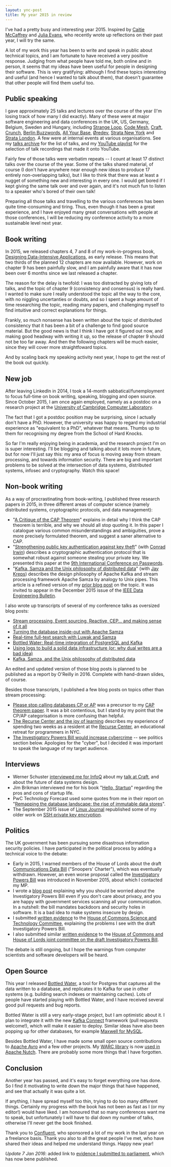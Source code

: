 ```yaml
---
layout: ync-post
title: My year 2015 in review
---
```


I've had a pretty busy and interesting year 2015. Inspired by
[Caitie McCaffrey](http://caitiem.com/2015/12/26/2015-a-year-in-review/) and
[Julia Evans](http://jvns.ca/blog/2015/12/26/2015-year-in-review/),
who recently wrote up reflections on their past year, I will try the same.

A lot of my work this year has been to write and speak in public about technical topics, and I am
fortunate to have received a very positive response. Judging from what people have told me, both
online and in person, it seems that my ideas have been useful for people in designing their
software. This is very gratifying: although I find these topics interesting and useful (and hence
I wanted to talk about them), that doesn't guarantee that other people will find them useful too.


Public speaking
---------------

I gave approximately 25 talks and lectures over the course of the year (I'm losing track of how many
I did exactly). Many of these were at major software engineering and data conferences in the UK, US,
Germany, Belgium, Sweden and Hungary, including
[Strange Loop](/2015/09/26/transactions-at-strange-loop.html),
[Code Mesh](/2015/11/04/transactions-at-code-mesh.html),
[Craft](/2015/04/24/logs-for-data-infrastructure-at-craft.html),
[Crunch](/2015/10/30/stream-processing-patterns-at-crunch.html),
[Berlin Buzzwords](/2015/06/02/change-capture-at-berlin-buzzwords.html),
[All Your Base](/2015/11/13/change-data-capture-at-all-your-base.html),
[Øredev](/2015/11/06/streams-as-team-interface-at-oredev.html),
[Strata New York](/2015/09/30/data-liberation-with-kafka-at-strata.html) and
[Strata London](/2015/05/06/data-agility-at-strata.html).  A few were at internal events at various
organisations. See my [talks archive](/talks.html) for the list of talks, and my
[YouTube playlist](https://www.youtube.com/playlist?list=PLeKd45zvjcDHJxge6VtYUAbYnvd_VNQCx) for
the selection of talk recordings that made it onto YouTube.

Fairly few of those talks were verbatim repeats -- I count at least 17 distinct talks over the
course of the year. Some of the talks shared material, of course (I don't have anywhere near enough
new ideas to produce 17 entirely non-overlapping talks), but I like to think that there was at least
a nugget of something new and interesting in every one. I would get bored if I kept giving the same
talk over and over again, and it's not much fun to listen to a speaker who's bored of their own
talk!

Preparing all those talks and travelling to the various conferences has been quite time-consuming
and tiring. Thus, even though it has been a great experience, and I have enjoyed many great
conversations with people at those conferences, I will be reducing my conference activity to a more
sustainable level next year.


Book writing
------------

In 2015, we released chapters 4, 7 and 8 of my work-in-progress book,
[Designing Data-Intensive Applications](http://dataintensive.net/), as early release. This means
that two thirds of the planned 12 chapters are now available. However, work on chapter 9 has been
painfully slow, and I am painfully aware that it has now been over 6 months since we last released
a chapter.

The reason for the delay is twofold: I was too distracted by giving lots of talks, and the topic of
chapter 9 (consistency and consensus) is really hard. I wanted to make sure I really understood the
topic all the way to the core, with no niggling uncertanties or doubts, and so I spent a huge amount
of time researching the topic, reading many papers, and challenging myself to find intuitive and
correct explanations for things.

Frankly, so much nonsense has been written about the topic of distributed consistency that it has
been a bit of a challenge to find good source material. But the good news is that I think I have got
it figured out now, and making good headway with writing it up, so the release of chapter 9 should
not be too far away. And then the following chapters will be much easier, since they will cover more
straightfoward topics.

And by scaling back my speaking activity next year, I hope to get the rest of the book out quickly.


New job
-------

After leaving LinkedIn in 2014, I took a 14-month sabbatical/funemployment to focus full-time on
book writing, speaking, blogging and open source. Since October 2015, I am once again employed,
namely as a postdoc on a research project at the
[University of Cambridge Computer Laboratory](http://www.cl.cam.ac.uk/).

The fact that I got a postdoc position may be surprising, since I actually don't have a PhD.
However, the university was happy to regard my industrial experience as "equivalent to a PhD",
whatever that means. Thumbs up to them for recognising my degree from the School of Hard Knocks.

So far I'm really enjoying being in academia, and the research project I'm on is super interesting.
I'll be blogging and talking about it lots more in future, but for now I'll just say this: my area
of focus is moving away from stream processing, and towards information security. There are big and
important problems to be solved at the intersection of data systems, distributed systems, infosec
and cryptography. Watch this space!


Non-book writing
----------------

As a way of procrastinating from book-writing, I published three research papers in 2015, in three
different areas of computer science (namely distributed systems, cryptographic protocols, and data
management):

* "[A Critique of the CAP Theorem](http://arxiv.org/abs/1509.05393)" explains in detail why I think
  the CAP theorem is terrible, and why we should all stop quoting it. In this paper I catalogue
  various common misunderstandings and ambiguities, prove a more precisely formulated theorem, and
  suggest a saner alternative to CAP.
* "[Strengthening public key authentication against key theft](/papers/mrsa-pass15.pdf)" (with
  [Conrad Irwin](http://cirw.in/)) describes a cryptographic authentication protocol that is
  somewhat robust against someone stealing your private key. We presented this paper at the
  [9th International Conference on Passwords](/2015/12/08/preventing-key-theft-at-passwords15.html).
* "[Kafka, Samza and the Unix philosophy of distributed data](/papers/kafka-debull15.pdf)" (with
  [Jay Kreps](https://twitter.com/jaykreps)) describes the design philosophy of Apache Kafka and
  stream processing framework Apache Samza by analogy to Unix pipes. This article is a refined
  version of my [prior blog post](/2015/08/05/kafka-samza-unix-philosophy-distributed-data.html)
  on the topic. It was invited to appear in the December 2015 issue of the
  [IEEE Data Engineering Bulletin](http://sites.computer.org/debull/bull_issues.html).

I also wrote up transcripts of several of my conference talks as oversized blog posts:

* [Stream processing, Event sourcing, Reactive, CEP… and making sense of it all](/2015/01/29/stream-processing-event-sourcing-reactive-cep.html)
* [Turning the database inside-out with Apache Samza](/2015/03/04/turning-the-database-inside-out.html)
* [Real-time full-text search with Luwak and Samza](/2015/04/13/real-time-full-text-search-luwak-samza.html)
* [Bottled Water: Real-time integration of PostgreSQL and Kafka](/2015/04/23/bottled-water-real-time-postgresql-kafka.html)
* [Using logs to build a solid data infrastructure (or: why dual writes are a bad idea)](/2015/05/27/logs-for-data-infrastructure.html)
* [Kafka, Samza, and the Unix philosophy of distributed data](/2015/08/05/kafka-samza-unix-philosophy-distributed-data.html)

An edited and updated version of those blog posts is planned to be published as a report by O'Reilly
in 2016. Complete with hand-drawn slides, of course.

Besides those transcripts, I published a few blog posts on topics other than stream processing:

* [Please stop calling databases CP or AP](/2015/05/11/please-stop-calling-databases-cp-or-ap.html)
  was a precursor to my [CAP theorem paper](http://arxiv.org/abs/1509.05393). It was a bit
  contentious, but I stand by my point that the CP/AP categorisation is more confusing than helpful.
* [The Recurse Center and the joy of learning](/2015/10/11/recurse-center-joy-of-learning.html)
  describes my experience of spending two weeks as a resident at the
  [Recurse Center](https://www.recurse.com/), an educational retreat for programmers in NYC.
* [The Investigatory Powers Bill would increase cybercrime](/2015/11/10/investigatory-powers-bill.html) --
  see politics section below. Apologies for the "cyber", but I decided it was important to speak the
  language of my target audience.


Interviews
----------

* Werner Schuster [interviewed me for InfoQ](http://www.infoq.com/interviews/kleppmann-data-infrastructure-logs-crdt)
  about my [talk at Craft](/2015/05/27/logs-for-data-infrastructure.html), and about the future of
  data systems design.
* Jim Brikman interviewed me for his book "[Hello, Startup](http://www.hello-startup.net/)"
  regarding the pros and cons of startup life.
* PwC Technology Forecast used some quotes from me in their report on "[Remapping the database landscape: 
  the rise of immutable data stores](http://www.pwc.com/us/en/technology-forecast/2015/remapping-database-landscape/immutable-data-stores--rise.html)".
* The September 2015 issue of [Linux Journal](http://www.linuxjournal.com/) republished some of my
  older work on [SSH private key encryption](/2013/05/24/improving-security-of-ssh-private-keys.html).


Politics
--------

The UK government has been pursuing some disastrous information security policies. I have
participated in the political process by adding a technical voice to the debate:

* Early in 2015, I warned members of the House of Lords about the draft
  [Communications Data Bill](https://en.wikipedia.org/wiki/Draft_Communications_Data_Bill)
  ("Snoopers' Charter"), which was eventually withdrawn. However, an even worse proposal called the
  [Investigatory Powers Bill](https://en.wikipedia.org/wiki/Draft_Investigatory_Powers_Bill)
  was introduced in November 2015, about which I contacted my MP.
* I wrote a [blog post](/2015/11/10/investigatory-powers-bill.html) explaining why you should be
  worried about the Investigatory Powers Bill even if you don't care about privacy, and you are
  happy with government services scanning all your communication. In a nutshell: the bill
  mandates backdoors and security holes in software. It is a bad idea to make systems insecure by
  design.
* I submitted [written evidence](http://data.parliament.uk/writtenevidence/committeeevidence.svc/evidencedocument/science-and-technology-committee/investigatory-powers-bill-technology-issues/written/25146.html)
  to the [House of Commons Science and Technology Committee](http://www.parliament.uk/business/committees/committees-a-z/commons-select/science-and-technology-committee/inquiries/parliament-2015/investigatory-powers-bill-technology-issues-inquiry-launch-15-16/publications/),
  explaining the problems I see with the draft Investigatory Powers Bill.
* I also submitted similar [written evidence](http://data.parliament.uk/writtenevidence/committeeevidence.svc/evidencedocument/draft-investigatory-powers-bill-committee/draft-investigatory-powers-bill/written/26275.html)
  to the [House of Commons and House of Lords joint committee on the draft
  Investigatory Powers Bill](http://www.parliament.uk/documents/joint-committees/draft-investigatory-powers-bill/ipb-call-for-evidence.pdf).

The debate is still ongoing, but I hope the warnings from computer scientists and software
developers will be heard.


Open Source
-----------

This year I released [Bottled Water](https://github.com/confluentinc/bottledwater-pg), a tool for
Postgres that captures all the data written to a database, and replicates it to Kafka for use in
other systems (e.g. building search indexes or maintaining caches). Lots of people have started
playing with Bottled Water, and I have received several good pull requests and bug reports.

Bottled Water is still a very early-stage project, but I am optimistic about it. I plan to integrate
it with the new [Kafka Connect](http://www.confluent.io/blog/how-to-build-a-scalable-etl-pipeline-with-kafka-connect)
framework (pull requests welcome!), which will make it easier to deploy. Similar ideas have also been
popping up for other databases, for example
[Maxwell for MySQL](https://developer.zendesk.com/blog/introducing-maxwell-a-mysql-to-kafka-binlog-processor).

Besides Bottled Water, I have made some small open source contributions to
[Apache Avro](http://avro.apache.org/) and a few other projects. My
[WARC library](https://github.com/ept/warc-hadoop) is now
[used in Apache Nutch](https://issues.apache.org/jira/browse/NUTCH-2102).
There are probably some more things that I have forgotten.


Conclusion
----------

Another year has passed, and it's easy to forget everything one has done. So I find it motivating
to write down the major things that have happened, and see that actually it was quite a lot.

If anything, I have spread myself too thin, trying to do too many different things. Certainly my
progress with the book has not been as fast as I (or my editor!) would have liked. I am honoured
that so many conferences want me to speak, but unfortunately I will have to dial down my number of
talks, otherwise I'll never get the book finished.

Thank you to [Confluent](http://confluent.io/), who sponsored a lot of my work in the last year on
a freelance basis. Thank you also to all the great people I've met, who have shared their ideas and
helped me understand things. Happy new year!

*Update 7 Jan 2016*: added link to
[evidence I submitted to parliament](http://data.parliament.uk/writtenevidence/committeeevidence.svc/evidencedocument/draft-investigatory-powers-bill-committee/draft-investigatory-powers-bill/written/26275.html), which has now bene published.
